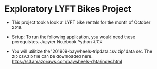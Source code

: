 # Exploratory LYFT Bikes Project

 - This project took a look at LYFT bike rentals for the month of October 2019.  

 - Setup: To run the following application, you would need these prerequisites. Jupyter Notebook Python 3.7.X

 - You will utilitize the '201909-baywheels-tripdata.csv.zip' data set.  The zip csv.zip file can be downloaded here.   https://s3.amazonaws.com/baywheels-data/index.html
